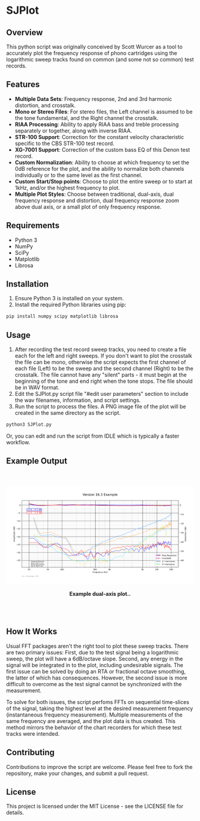 # SJPlot

## Overview
This python script was originally conceived by Scott Wurcer as a tool to accurately plot the frequency response of phono cartridges using the logarithmic sweep tracks found on common (and some not so common) test records.

## Features
- **Multiple Data Sets**: Frequency response, 2nd and 3rd harmonic distortion, and crosstalk. 
- **Mono or Stereo Files**: For stereo files, the Left channel is assumed to be the tone fundamental, and the Right channel the crosstalk. 
- **RIAA Processing**: Ability to apply RIAA bass and treble processing separately or together, along with inverse RIAA. 
- **STR-100 Support**: Correction for the constant velocity characteristic specific to the CBS STR-100 test record.
- **XG-7001 Support**: Correction of the custom bass EQ of this Denon test record.
- **Custom Normalization**: Ability to choose at which frequency to set the 0dB reference for the plot, and the ability to normalize both channels individually or to the same level as the first channel.
- **Custom Start/Stop points**: Choose to plot the entire sweep or to start at 1kHz, and/or the highest frequency to plot.
- **Multiple Plot Styles**: Choose between traditional, dual-axis, dual frequency response and distortion, dual frequency response zoom above dual axis, or a small plot of only frequency response.  

## Requirements
- Python 3
- NumPy
- SciPy
- Matplotlib
- Librosa

## Installation
1. Ensure Python 3 is installed on your system.
2. Install the required Python libraries using pip:

```bash
pip install numpy scipy matplotlib librosa
```

## Usage
1. After recording the test record sweep tracks, you need to create a file each for the left and right sweeps.  If you don't want to plot the crosstalk the file can be mono, otherwise the script expects the first channel of each file (Left) to be the sweep and the second channel (Right) to be the crosstalk.  The file cannot have any "silent" parts - it must begin at the beginning of the tone and end right when the tone stops.  The file should be in WAV format. 
2. Edit the SJPlot.py script file "#edit user parameters" section to include the wav filenames, information, and script settings.
3. Run the script to process the files.  A PNG image file of the plot will be created in the same directory as the script.

```bash
python3 SJPlot.py
```

Or, you can edit and run the script from IDLE which is typically a faster workflow. 

## Example Output

<br/>
<div align="center" style="padding: 20px 0;">
    <img src="images/ExamplePlot.png" alt="Example Plot.">
    <p><b>Example dual-axis plot..</b></p>
</div>
<br/>


## How It Works
Usual FFT packages aren't the right tool to plot these sweep tracks. There are two primary issues: First, due to the test signal being a logarithmic sweep, the plot will have a 6dB/octave slope.  Second, any energy in the signal will be integrated in to the plot, including undesirable signals. The first issue can be solved by doing an RTA or fractional octave smoothing, the latter of which has consequences.  However, the second issue is more difficult to overcome as the test signal cannot be synchronized with the measurement.   

To solve for both issues, the script perfoms FFTs on sequential time-slices of the signal, taking the highest level at the desired measurement frequency (instantaneous frequency measurement).  Multiple measurements of the same frequency are averaged, and the plot data is thus created.  This method mirrors the behavior of the chart recorders for which these test tracks were intended. 


## Contributing
Contributions to improve the script are welcome. Please feel free to fork the repository, make your changes, and submit a pull request.

## License
This project is licensed under the MIT License - see the LICENSE file for details.


